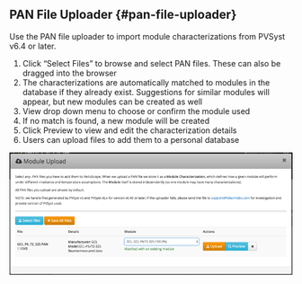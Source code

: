 ## PAN File Uploader {#pan-file-uploader}

Use the PAN file uploader to import module characterizations from PVSyst v6.4 or later.

1.  Click “Select Files” to browse and select PAN files. These can also be dragged into the browser
2.  The characterizations are automatically matched to modules in the database if they already exist. Suggestions for similar modules will appear, but new modules can be created as well
3.  View drop down menu to choose or confirm the module used
4.  If no match is found, a new module will be created
5.  Click Preview to view and edit the characterization details
6.  Users can upload files to add them to a personal database

![Screenshots/7.5%20PAN.png](../assets/screenshots7520pan.png)